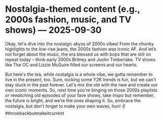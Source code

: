 # Nostalgia-themed content (e.g., 2000s fashion, music, and TV shows) — 2025-09-30

Okay, let's dive into the nostalgic abyss of 2000s vibes! From the chunky highlights to the low-rise jeans, the 2000s fashion was iconic AF. And let’s not forget about the music, the era blessed us with bops that are still on repeat today – think early 2000s Britney and Justin Timberlake. TV shows like The OC and Lizzie McGuire filled our screens and our hearts. 

But here's the tea, while nostalgia is a whole vibe, we gotta remember to live in the present, too. Sure, rocking some Y2K trends is fun, but we can't stay stuck in the past forever. Let's mix the old with the new and create our own iconic moments. So, next time you're binging on those 2000s playlists or rewatching old episodes of your fave shows, take inspo but remember, the future is bright, and we’re the ones shaping it. So, embrace the nostalgia, but don't forget to make your own waves, hun! ✌️ #throwbackbutmakeitcurrent
